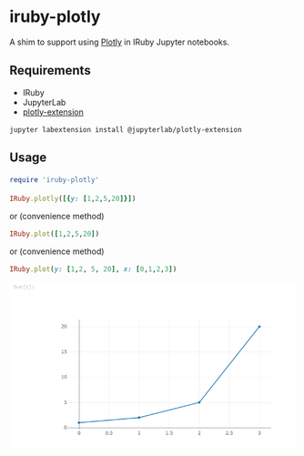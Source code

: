 # iruby-plotly

A shim to support using [Plotly](https://plot.ly/) in IRuby Jupyter notebooks.

## Requirements

* IRuby
* JupyterLab
* [plotly-extension](https://github.com/jupyterlab/jupyter-renderers/tree/master/packages/plotly-extension)

```
jupyter labextension install @jupyterlab/plotly-extension
```

## Usage

```ruby
require 'iruby-plotly'

IRuby.plotly([{y: [1,2,5,20]}])
```

or (convenience method)

```ruby
IRuby.plot([1,2,5,20])
```

or (convenience method)

```ruby
IRuby.plot(y: [1,2, 5, 20], x: [0,1,2,3])
```

![Example Output](example.png)
